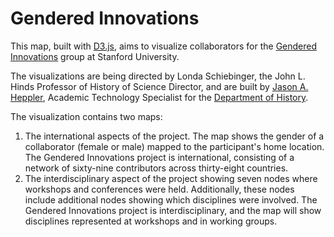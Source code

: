 # Gendered Innovations

This map, built with [D3.js](http://d3js.org), aims to visualize collaborators for the [Gendered Innovations](http://genderedinnovations.stanford.edu/) group at Stanford University. 

The visualizations are being directed by Londa Schiebinger, the John L. Hinds Professor of History of Science Director, and are built by [Jason A. Heppler](http://jasonheppler.org), Academic Technology Specialist for the [Department of History](http://history.stanford.edu). 

The visualization contains two maps:

1. The international aspects of the project. The map shows the gender of a collaborator (female or male) mapped to the participant's home location. The Gendered Innovations project is international, consisting of a network of sixty-nine contributors across thirty-eight countries. 
2. The interdisciplinary aspect of the project showing seven nodes where workshops and conferences were held. Additionally, these nodes include additional nodes showing which disciplines were involved. The Gendered Innovations project is interdisciplinary, and the map will show disciplines represented at workshops and in working groups. 